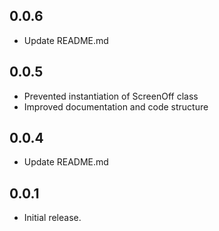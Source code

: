 ## 0.0.6
* Update README.md

## 0.0.5
* Prevented instantiation of ScreenOff class
* Improved documentation and code structure

## 0.0.4
* Update README.md

## 0.0.1
* Initial release.
